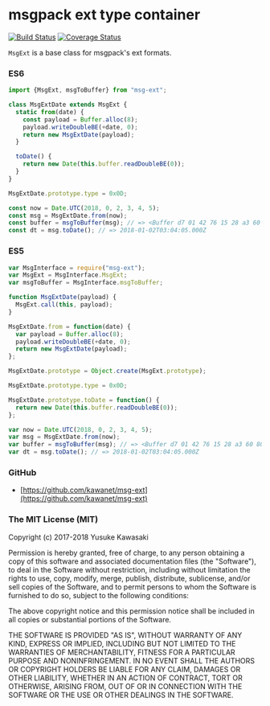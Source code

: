 # msgpack ext type container

[![Build Status](https://travis-ci.org/kawanet/msg-ext.svg?branch=master)](https://travis-ci.org/kawanet/msg-ext) [![Coverage Status](https://coveralls.io/repos/github/kawanet/msg-ext/badge.svg)](https://coveralls.io/github/kawanet/msg-ext)

`MsgExt` is a base class for msgpack's ext formats.

### ES6

```js
import {MsgExt, msgToBuffer} from "msg-ext";

class MsgExtDate extends MsgExt {
  static from(date) {
    const payload = Buffer.alloc(8);
    payload.writeDoubleBE(+date, 0);
    return new MsgExtDate(payload);
  }

  toDate() {
    return new Date(this.buffer.readDoubleBE(0));
  }
}

MsgExtDate.prototype.type = 0x0D;

const now = Date.UTC(2018, 0, 2, 3, 4, 5);
const msg = MsgExtDate.from(now);
const buffer = msgToBuffer(msg); // => <Buffer d7 01 42 76 15 28 a3 60 80 00>
const dt = msg.toDate(); // => 2018-01-02T03:04:05.000Z
```

### ES5

```js
var MsgInterface = require("msg-ext");
var MsgExt = MsgInterface.MsgExt;
var msgToBuffer = MsgInterface.msgToBuffer;

function MsgExtDate(payload) {
  MsgExt.call(this, payload);
}

MsgExtDate.from = function(date) {
  var payload = Buffer.alloc(8);
  payload.writeDoubleBE(+date, 0);
  return new MsgExtDate(payload);
};

MsgExtDate.prototype = Object.create(MsgExt.prototype);

MsgExtDate.prototype.type = 0x0D;

MsgExtDate.prototype.toDate = function() {
  return new Date(this.buffer.readDoubleBE(0));
};

var now = Date.UTC(2018, 0, 2, 3, 4, 5);
var msg = MsgExtDate.from(now);
var buffer = msgToBuffer(msg); // => <Buffer d7 01 42 76 15 28 a3 60 80 00>
var dt = msg.toDate(); // => 2018-01-02T03:04:05.000Z
```

### GitHub

- [https://github.com/kawanet/msg-ext](https://github.com/kawanet/msg-ext)

### The MIT License (MIT)

Copyright (c) 2017-2018 Yusuke Kawasaki

Permission is hereby granted, free of charge, to any person obtaining a copy
of this software and associated documentation files (the "Software"), to deal
in the Software without restriction, including without limitation the rights
to use, copy, modify, merge, publish, distribute, sublicense, and/or sell
copies of the Software, and to permit persons to whom the Software is
furnished to do so, subject to the following conditions:

The above copyright notice and this permission notice shall be included in all
copies or substantial portions of the Software.

THE SOFTWARE IS PROVIDED "AS IS", WITHOUT WARRANTY OF ANY KIND, EXPRESS OR
IMPLIED, INCLUDING BUT NOT LIMITED TO THE WARRANTIES OF MERCHANTABILITY,
FITNESS FOR A PARTICULAR PURPOSE AND NONINFRINGEMENT. IN NO EVENT SHALL THE
AUTHORS OR COPYRIGHT HOLDERS BE LIABLE FOR ANY CLAIM, DAMAGES OR OTHER
LIABILITY, WHETHER IN AN ACTION OF CONTRACT, TORT OR OTHERWISE, ARISING FROM,
OUT OF OR IN CONNECTION WITH THE SOFTWARE OR THE USE OR OTHER DEALINGS IN THE
SOFTWARE.
